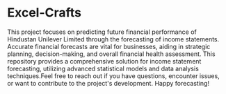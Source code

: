 # Excel-Crafts
This project focuses on predicting future financial performance of Hindustan Unilever Limited through the forecasting of income statements. Accurate financial forecasts are vital for businesses, aiding in strategic planning, decision-making, and overall financial health assessment. This repository provides a comprehensive solution for income statement forecasting, utilizing advanced statistical models and data analysis techniques.Feel free to reach out if you have questions, encounter issues, or want to contribute to the project's development. Happy forecasting!
